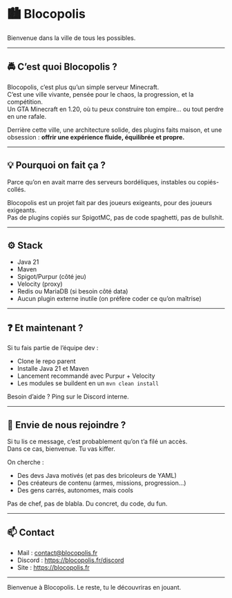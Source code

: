 # 🏙️ Blocopolis

Bienvenue dans la ville de tous les possibles.

---

## 🚔 C’est quoi Blocopolis ?

Blocopolis, c’est plus qu’un simple serveur Minecraft.  
C’est une ville vivante, pensée pour le chaos, la progression, et la compétition.  
Un GTA Minecraft en 1.20, où tu peux construire ton empire… ou tout perdre en une rafale.

Derrière cette ville, une architecture solide, des plugins faits maison, et une obsession : **offrir une expérience fluide, équilibrée et propre.**

---

## 💡 Pourquoi on fait ça ?

Parce qu’on en avait marre des serveurs bordéliques, instables ou copiés-collés.

Blocopolis est un projet fait par des joueurs exigeants, pour des joueurs exigeants.  
Pas de plugins copiés sur SpigotMC, pas de code spaghetti, pas de bullshit.

---

## ⚙️ Stack

- Java 21
- Maven
- Spigot/Purpur (côté jeu)
- Velocity (proxy)
- Redis ou MariaDB (si besoin côté data)
- Aucun plugin externe inutile (on préfère coder ce qu’on maîtrise)

---

## ❓ Et maintenant ?

Si tu fais partie de l’équipe dev :  
- Clone le repo parent  
- Installe Java 21 et Maven  
- Lancement recommandé avec Purpur + Velocity  
- Les modules se buildent en un `mvn clean install`

Besoin d’aide ? Ping sur le Discord interne.

---

## 👥 Envie de nous rejoindre ?

Si tu lis ce message, c’est probablement qu’on t’a filé un accès.  
Dans ce cas, bienvenue. Tu vas kiffer.

On cherche :
- Des devs Java motivés (et pas des bricoleurs de YAML)
- Des créateurs de contenu (armes, missions, progression…)
- Des gens carrés, autonomes, mais cools

Pas de chef, pas de blabla. Du concret, du code, du fun.

---

## 📫 Contact

- Mail : contact@blocopolis.fr  
- Discord : https://blocopolis.fr/discord  
- Site : https://blocopolis.fr

---

Bienvenue à Blocopolis.
Le reste, tu le découvriras en jouant.
